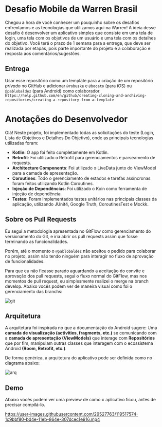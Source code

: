 # Desafio Mobile da Warren Brasil

Chegou a hora de você conhecer um pouquinho sobre os desafios enfrentamos e as tecnologias que utilizamos aqui na Warren! A ideia desse desafio é desenvolver um aplicativo simples que consiste em uma tela de login, uma tela com os objetivos de um usuário e uma tela com os detalhes do objetivo.
Você terá o prazo de 1 semana para a entrega, que deve ser realizada por etapas, pois parte importante do projeto é a colaboração e resposta aos comentários/sugestões.

## Entrega
Usar esse repositório como um template para a criação de um repositório *privado* no GitHub e adicionar `@robuske` e `@bocato` (para iOS) ou `@pablobaldez` (para Android) como colaborador. 
`https://help.github.com/en/github/creating-cloning-and-archiving-repositories/creating-a-repository-from-a-template`

# Anotações do Desenvolvedor

Olá! Neste projeto, foi implementado todas as solicitações do teste (Login, Lista de Objetivos e Detalhes Do Objetivo), onde as principais tecnologias utilizadas foram:

* **Kotlin**: O app foi feito completamente em Kotlin.
* **Retrofit**: Foi utilizado o Retrofit para gerenciamentos e parseamento de requests.
* **Architecture Components**: Foi utilizado o LiveData junto do ViewModel para a camada de apresentação.
* **Coroutines**: Todo o gerenciamento de estados e tarefas assíncronas foram feitos utilizando Kotlin Coroutines.
* **Injeção de Dependências**: Foi utilizado o Koin como ferramenta de injeção de dependência.
* **Testes**: Foram implementados testes unitários nas principais classes da aplicação, utilizando JUnit4, Google Truth, CoroutinesTest e Mockk.

## Sobre os Pull Requests
Eu segui a metodologia apresentada no GitFlow como gerenciamento do versionamento do Git, e iria abrir os pull requests assim que fosse terminando as funcionalidades.

Porém, até o momento o `@pablobaldez` não aceitou o pedido para colaborar no projeto, assim não tendo ninguém para interagir no fluxo de aprovação de funcionalidades.

Para que eu não ficasse parado aguardando a aceitação do convite e aprovação dos pull requests, segui o fluxo normal do GitFlow, mas nos momentos de pull request, eu simplesmente realizei o merge na branch develop. Abaixo vocês podem ver de maneira visual como foi o gerenciamento das branchs:

![git](https://user-images.githubusercontent.com/29527763/119518636-135f2280-bd4f-11eb-971a-10f69dacc6dc.png)

## Arquitetura
A arquitetura foi inspirada no que a documentação do Android sugere: Uma **camada de visualização (activities, fragments, etc.)** se comunicando com a **camada de apresentação (ViewModels)** que interage com **Repositórios** que por fim, manipulam outras classes que interagem com o ecossistema Android **(Room, Retrofit, etc.)**.

De forma genérica, a arquitetura do aplicativo pode ser definida como no diagrama abaixo:

![arq](https://user-images.githubusercontent.com/29527763/119516902-85cf0300-bd4d-11eb-9b8e-8243f4a08344.png)

## Demo
Abaixo vocês podem ver uma preview de como o aplicativo ficou, antes de precisar compilá-lo.

https://user-images.githubusercontent.com/29527763/119517574-1c9bbf80-bd4e-11eb-864e-307dcec1e916.mp4



